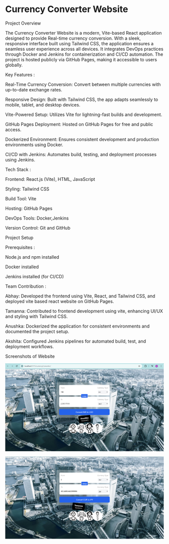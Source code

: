 # Currency Converter Website

Project Overview

The Currency Converter Website is a modern, Vite-based React application designed to provide Real-time currency conversion. With a sleek, responsive interface built using Tailwind CSS, the application ensures a seamless user experience across all devices. It integrates DevOps practices through Docker and Jenkins for containerization and CI/CD automation. The project is hosted publicly via GitHub Pages, making it accessible to users globally.



Key Features :

Real-Time Currency Conversion: Convert between multiple currencies with up-to-date exchange rates.

Responsive Design: Built with Tailwind CSS, the app adapts seamlessly to mobile, tablet, and desktop devices.

Vite-Powered Setup: Utilizes Vite for lightning-fast builds and development.

GitHub Pages Deployment: Hosted on GitHub Pages for free and public access.

Dockerized Environment: Ensures consistent development and production environments using Docker.

CI/CD with Jenkins: Automates build, testing, and deployment processes using Jenkins.




Tech Stack :

Frontend: React.js (Vite), HTML, JavaScript

Styling: Tailwind CSS

Build Tool: Vite

Hosting: GitHub Pages

DevOps Tools: Docker,Jenkins

Version Control: Git and GitHub




Project Setup

Prerequisites :

Node.js and npm installed

Docker installed

Jenkins installed (for CI/CD)



Team Contribution :


Abhay: Developed the frontend using Vite, React, and Tailwind CSS, and deployed vite based react website on GitHub Pages.

Tamanna: Contributed to frontend development using vite, enhancing UI/UX and styling with Tailwind CSS.

Anushka: Dockerized the application for consistent environments and documented the project setup.

Akshita: Configured Jenkins pipelines for automated build, test, and deployment workflows.



Screenshots of Website 


![alt text](image.png)


![alt text](image-1.png)

